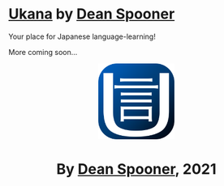 # [Ukana](https://deanspooner.github.io/ukana/) by [Dean Spooner](https://github.com/DeanSpooner)

Your place for Japanese language-learning!

More coming soon...

<div align="center">
<img src="./src/images/readme/ukana-logo.png" width="150px">

# By [Dean Spooner](https://github.com/DeanSpooner), 2021

</div>
